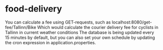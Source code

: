 # food-delivery

You can calculate a fee using GET-requests, such as
localhost:8080/get-fee/Tallinn/Bike
Which would calculate the courier delivery fee for cyclists in Tallinn in current weather conditions
The database is being updated every 15 minutes by default, but you can also set your own schedule by updating the cron expression in application.properties.
